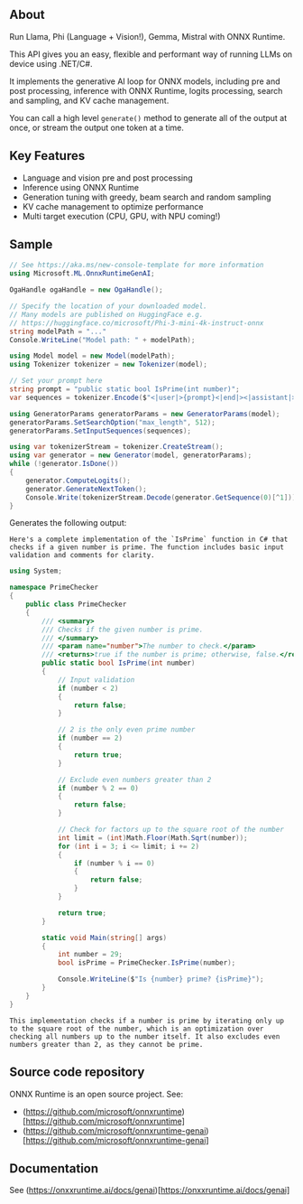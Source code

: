 ## About

Run Llama, Phi (Language + Vision!), Gemma, Mistral with ONNX Runtime.

This API gives you an easy, flexible and performant way of running LLMs on device using .NET/C#. 

It implements the generative AI loop for ONNX models, including pre and post processing, inference with ONNX Runtime, logits processing, search and sampling, and KV cache management.

You can call a high level `generate()` method to generate all of the output at once, or stream the output one token at a time.

## Key Features

* Language and vision pre and post processing
* Inference using ONNX Runtime
* Generation tuning with greedy, beam search and random sampling
* KV cache management to optimize performance
* Multi target execution (CPU, GPU, with NPU coming!)

## Sample

```csharp
// See https://aka.ms/new-console-template for more information
using Microsoft.ML.OnnxRuntimeGenAI;

OgaHandle ogaHandle = new OgaHandle();

// Specify the location of your downloaded model.
// Many models are published on HuggingFace e.g. 
// https://huggingface.co/microsoft/Phi-3-mini-4k-instruct-onnx
string modelPath = "..."
Console.WriteLine("Model path: " + modelPath);

using Model model = new Model(modelPath);
using Tokenizer tokenizer = new Tokenizer(model);

// Set your prompt here
string prompt = "public static bool IsPrime(int number)";
var sequences = tokenizer.Encode($"<|user|>{prompt}<|end|><|assistant|>");

using GeneratorParams generatorParams = new GeneratorParams(model);
generatorParams.SetSearchOption("max_length", 512);
generatorParams.SetInputSequences(sequences);

using var tokenizerStream = tokenizer.CreateStream();
using var generator = new Generator(model, generatorParams);
while (!generator.IsDone())
{
    generator.ComputeLogits();
    generator.GenerateNextToken();
    Console.Write(tokenizerStream.Decode(generator.GetSequence(0)[^1]));
}
```

Generates the following output:


```
Here's a complete implementation of the `IsPrime` function in C# that checks if a given number is prime. The function includes basic input validation and comments for clarity.
```

```csharp
using System;

namespace PrimeChecker
{
    public class PrimeChecker
    {
        /// <summary>
        /// Checks if the given number is prime.
        /// </summary>
        /// <param name="number">The number to check.</param>
        /// <returns>true if the number is prime; otherwise, false.</returns>
        public static bool IsPrime(int number)
        {
            // Input validation
            if (number < 2)
            {
                return false;
            }

            // 2 is the only even prime number
            if (number == 2)
            {
                return true;
            }

            // Exclude even numbers greater than 2
            if (number % 2 == 0)
            {
                return false;
            }

            // Check for factors up to the square root of the number
            int limit = (int)Math.Floor(Math.Sqrt(number));
            for (int i = 3; i <= limit; i += 2)
            {
                if (number % i == 0)
                {
                    return false;
                }
            }

            return true;
        }

        static void Main(string[] args)
        {
            int number = 29;
            bool isPrime = PrimeChecker.IsPrime(number);

            Console.WriteLine($"Is {number} prime? {isPrime}");
        }
    }
}
```

```
This implementation checks if a number is prime by iterating only up to the square root of the number, which is an optimization over checking all numbers up to the number itself. It also excludes even numbers greater than 2, as they cannot be prime.
```

## Source code repository

ONNX Runtime is an open source project. See:
* (https://github.com/microsoft/onnxruntime)[https://github.com/microsoft/onnxruntime]
* (https://github.com/microsoft/onnxruntime-genai)[https://github.com/microsoft/onnxruntime-genai]

## Documentation

See (https://onxxruntime.ai/docs/genai)[https://onxxruntime.ai/docs/genai]


